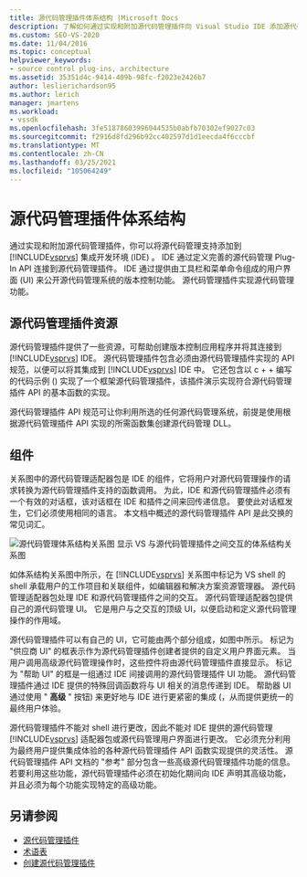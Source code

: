 ```yaml
---
title: 源代码管理插件体系结构 |Microsoft Docs
description: 了解如何通过实现和附加源代码管理插件向 Visual Studio IDE 添加源代码管理支持。
ms.custom: SEO-VS-2020
ms.date: 11/04/2016
ms.topic: conceptual
helpviewer_keywords:
- source control plug-ins, architecture
ms.assetid: 35351d4c-9414-409b-98fc-f2023e2426b7
author: leslierichardson95
ms.author: lerich
manager: jmartens
ms.workload:
- vssdk
ms.openlocfilehash: 3fe51878603996044535b0abfb70302ef9027c03
ms.sourcegitcommit: f2916d8fd296b92cc402597d1d1eecda4f6cccbf
ms.translationtype: MT
ms.contentlocale: zh-CN
ms.lasthandoff: 03/25/2021
ms.locfileid: "105064249"
---
```

# <a name="source-control-plug-in-architecture"></a>源代码管理插件体系结构
通过实现和附加源代码管理插件，你可以将源代码管理支持添加到 [!INCLUDE[vsprvs](../../code-quality/includes/vsprvs_md.md)] 集成开发环境 (IDE) 。 IDE 通过定义完善的源代码管理 Plug-In API 连接到源代码管理插件。 IDE 通过提供由工具栏和菜单命令组成的用户界面 (UI) 来公开源代码管理系统的版本控制功能。 源代码管理插件实现源代码管理功能。

## <a name="source-control-plug-in-resources"></a>源代码管理插件资源
 源代码管理插件提供了一些资源，可帮助创建版本控制应用程序并将其连接到 [!INCLUDE[vsprvs](../../code-quality/includes/vsprvs_md.md)] IDE。 源代码管理插件包含必须由源代码管理插件实现的 API 规范，以便可以将其集成到 [!INCLUDE[vsprvs](../../code-quality/includes/vsprvs_md.md)] IDE 中。 它还包含以 c + + 编写的代码示例 () 实现了一个框架源代码管理插件，该插件演示实现符合源代码管理插件 API 的基本函数的实现。

 源代码管理插件 API 规范可让你利用所选的任何源代码管理系统，前提是使用根据源代码管理插件 API 实现的所需函数集创建源代码管理 DLL。

## <a name="components"></a>组件
 关系图中的源代码管理适配器包是 IDE 的组件，它将用户对源代码管理操作的请求转换为源代码管理插件支持的函数调用。 为此，IDE 和源代码管理插件必须有一个有效的对话框，该对话框在 IDE 和插件之间来回传递信息。 要使此对话框发生，它们必须使用相同的语言。 本文档中概述的源代码管理插件 API 是此交换的常见词汇。

 ![源代码管理体系结构关系图](../../extensibility/internals/media/vs_sccsdk_plug_in_arch.gif "vs_sccsdk_plug_in_arch") 显示 VS 与源代码管理插件之间交互的体系结构关系图

 如体系结构关系图中所示，在 [!INCLUDE[vsprvs](../../code-quality/includes/vsprvs_md.md)] 关系图中标记为 VS shell 的 shell 承载用户的工作项目和关联组件，如编辑器和解决方案资源管理器。 源代码管理适配器包处理 IDE 和源代码管理插件之间的交互。 源代码管理适配器包提供自己的源代码管理 UI。 它是用户与之交互的顶级 UI，以便启动和定义源代码管理操作的作用域。

 源代码管理插件可以有自己的 UI，它可能由两个部分组成，如图中所示。 标记为 "供应商 UI" 的框表示作为源代码管理插件创建者提供的自定义用户界面元素。 当用户调用高级源代码管理操作时，这些控件将由源代码管理插件直接显示。 标记为 "帮助 UI" 的框是一组通过 IDE 间接调用的源代码管理插件 UI 功能。 源代码管理插件通过 IDE 提供的特殊回调函数将与 UI 相关的消息传递到 IDE。 帮助器 UI 通过使用 " **高级** " 按钮) 来更好地与 IDE 进行更紧密的集成 (，从而提供更统一的最终用户体验。

 源代码管理插件不能对 shell 进行更改，因此不能对 IDE 提供的源代码管理 [!INCLUDE[vsprvs](../../code-quality/includes/vsprvs_md.md)] 适配器包或源代码管理用户界面进行更改。 它必须充分利用为最终用户提供集成体验的各种源代码管理插件 API 函数实现提供的灵活性。 源代码管理插件 API 文档的 "参考" 部分包含一些高级源代码管理插件功能的信息。 若要利用这些功能，源代码管理插件必须在初始化期间向 IDE 声明其高级功能，并且必须为每个功能实现特定的高级功能。

## <a name="see-also"></a>另请参阅
- [源代码管理插件](../../extensibility/source-control-plug-ins.md)
- [术语表](../../extensibility/source-control-plug-in-glossary.md)
- [创建源代码管理插件](../../extensibility/internals/creating-a-source-control-plug-in.md)

